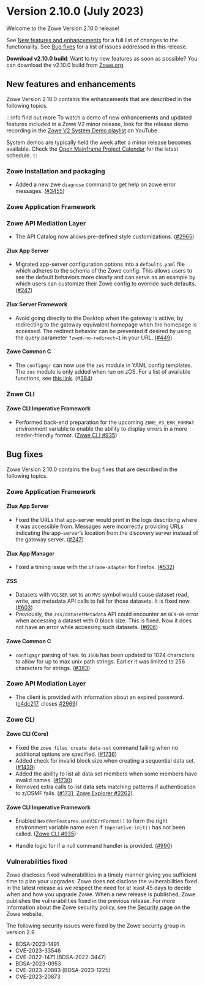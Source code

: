 # Version 2.10.0 (July 2023)

Welcome to the Zowe Version 2.10.0 release!

See [New features and enhancements](#new-features-and-enhancements) for a full list of changes to the functionality. See [Bug fixes](#bug-fixes) for a list of issues addressed in this release.

**Download v2.10.0 build**: Want to try new features as soon as possible? You can download the v2.10.0 build from [Zowe.org](https://www.zowe.org/download.html).

## New features and enhancements

Zowe Version 2.10.0 contains the enhancements that are described in the following topics.

:::info find out more
To watch a demo of new enhancements and updated features included in a Zowe V2 minor release, look for the release demo recording in the [Zowe V2 System Demo playlist](https://www.youtube.com/playlist?list=PL8REpLGaY9QGjSTAqZaWxLG_g-jW1qGmo) on YouTube.

System demos are typically held the week after a minor release becomes available. Check the [Open Mainframe Project Calendar](https://lists.openmainframeproject.org/g/zowe-dev/calendar) for the latest schedule.
:::

### Zowe installation and packaging

* Added a new zwe `diagnose` command to get help on zowe error messages. ([#3455](https://github.com/zowe/zowe-install-packaging/pull/3455))

### Zowe Application Framework

### Zowe API Mediation Layer

* The API Catalog now allows pre-defined style customizations. ([#2965](https://github.com/zowe/api-layer/pull/2965)) 
#### Zlux App Server
* Migrated app-server configuration options into a `defaults.yaml` file which adheres to the schema of the Zowe config. This allows users to see the default behaviors more clearly and can serve as an example by which users can customize their Zowe config to override such defaults. ([#247](https://github.com/zowe/zlux-app-server/pull/247))

#### Zlux Server Framework
* Avoid going directly to the Desktop when the gateway is active, by redirecting to the gateway equivalent homepage when the homepage is accessed. The redirect behavior can be prevented if desired by using the query parameter `?zwed-no-redirect=1` in your URL. ([#449](https://github.com/zowe/zlux-server-framework/pull/449))

#### Zowe Common C
* The `configmgr` can now use the `zos` module in YAML config templates. The `zos` module is only added when run on zOS. For a list of available functions, see [this link](https://github.com/zowe/zowe-install-packaging/blob/v2.x/staging/build/zwe/types/%40qjstypes/zos.d.ts). (#[384](https://github.com/zowe/zowe-common-c/pull/384))

### Zowe CLI

#### Zowe CLI Imperative Framework

- Performed back-end preparation for the upcoming `ZOWE_V3_ERR_FORMAT` environment variable to enable the ability to display errors in a more reader-friendly format. ([Zowe CLI #935](https://github.com/zowe/zowe-cli/issues/935))

## Bug fixes

Zowe Version 2.10.0 contains the bug fixes that are described in the following topics.

### Zowe Application Framework
#### Zlux App Server
* Fixed the URLs that app-server would print in the logs describing where it was accessible from. Messages were incorrectly providing URLs indicating the app-server’s location from the discovery server instead of the gateway server. ([#247](https://github.com/zowe/zlux-app-server/pull/247))

#### Zlux App Manager
* Fixed a timing issue with the `iframe-adapter` for Firefox. ([#532](https://github.com/zowe/zlux-app-manager/pull/532))

#### ZSS
* Datasets with `VOLSER` set to an `MVS` symbol would cause dataset read, write, and metadata API calls to fail for those datasets. It is fixed now.([#603](https://github.com/zowe/zss/pull/603))
* Previously, the `zss/datasetMetadata` API could encounter an `0C9-09` error when accessing a dataset with 0 block size. This is fixed. Now it does not have an error while accessing such datasets. ([#606](https://github.com/zowe/zss/pull/606))

#### Zowe Common C
* `configmgr` parsing of `YAML` to `JSON` has been updated to 1024 characters to allow for up to max unix path strings. Earlier it was limited to 256 characters for strings. ([#383](https://github.com/zowe/zowe-common-c/pull/383)) 

### Zowe API Mediation Layer

* The client is provided with information about an expired password. ([c4dc217](https://github.com/zowe/api-layer/commit/c4dc217), closes [#2969](https://github.com/zowe/api-layer/issues/2969))

### Zowe CLI

#### Zowe CLI (Core)

- Fixed the `zowe files create data-set` command failing when no additional options are specified. ([#1736](https://github.com/zowe/zowe-cli/pull/1736))
- Added check for invalid block size when creating a sequential data set. ([#1439](https://github.com/zowe/zowe-cli/issues/1439))
- Added the ability to list all data set members when some members have invalid names. ([#1730](https://github.com/zowe/zowe-cli/pull/1730))
- Removed extra calls to list data sets matching patterns if authentication to z/OSMF fails. ([#1731](https://github.com/zowe/zowe-cli/pull/1731), [Zowe Explorer #2262](https://github.com/zowe/zowe-explorer-vscode/issues/2262))

#### Zowe CLI Imperative Framework

- Enabled `NextVerFeatures.useV3ErrFormat()` to form the right environment variable name even if `Imperative.init()` has not been called. ([Zowe CLI #935](https://github.com/zowe/zowe-cli/issues/935))

- Handle logic for if a null command handler is provided. ([#990](https://github.com/zowe/imperative/pull/990))

### Vulnerabilities fixed

Zowe discloses fixed vulnerabilities in a timely manner giving you sufficient time to plan your upgrades. Zowe does not disclose the vulnerabilities fixed in the latest release as we respect the need for at least 45 days to decide when and how you upgrade Zowe. When a new release is published, Zowe publishes the vulnerabilities fixed in the previous release. For more information about the Zowe security policy, see the [Security page](https://www.zowe.org/security.html) on the Zowe website.

The following security issues were fixed by the Zowe security group in version 2.9.

- BDSA-2023-1491
- CVE-2023-33546
- CVE-2022-1471 (BDSA-2022-3447)
- BDSA-2023-0953
- CVE-2023-20883 (BDSA-2023-1225)
- CVE-2023-20873
